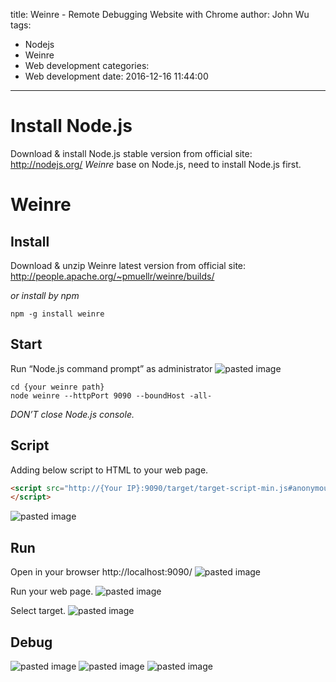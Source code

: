 title: Weinre - Remote Debugging Website with Chrome
author: John Wu
tags:
  - Nodejs
  - Weinre
  - Web development
categories:
  - Web development
date: 2016-12-16 11:44:00
---
# Install Node.js
Download & install Node.js stable version from official site: http://nodejs.org/
*Weinre* base on Node.js, need to install Node.js first.

# Weinre
## Install
Download & unzip Weinre latest version from official site:
http://people.apache.org/~pmuellr/weinre/builds/

*or install by npm*
```
npm -g install weinre
```

## Start
Run “Node.js command prompt” as administrator
![pasted image](/images/pasted-5.png)
```
cd {your weinre path}
node weinre --httpPort 9090 --boundHost -all-
```
*DON’T close Node.js console.*

## Script
Adding below script to HTML to your web page.
``` html
<script src="http://{Your IP}:9090/target/target-script-min.js#anonymous">
</script>
```
![pasted image](/images/pasted-7.png)

## Run
Open in your browser http://localhost:9090/
![pasted image](/images/pasted-6.png)

Run your web page.
![pasted image](/images/pasted-8.png)

Select target.
![pasted image](/images/pasted-9.png)

## Debug
![pasted image](/images/pasted-16.png)
![pasted image](/images/pasted-13.png)
![pasted image](/images/pasted-14.png)